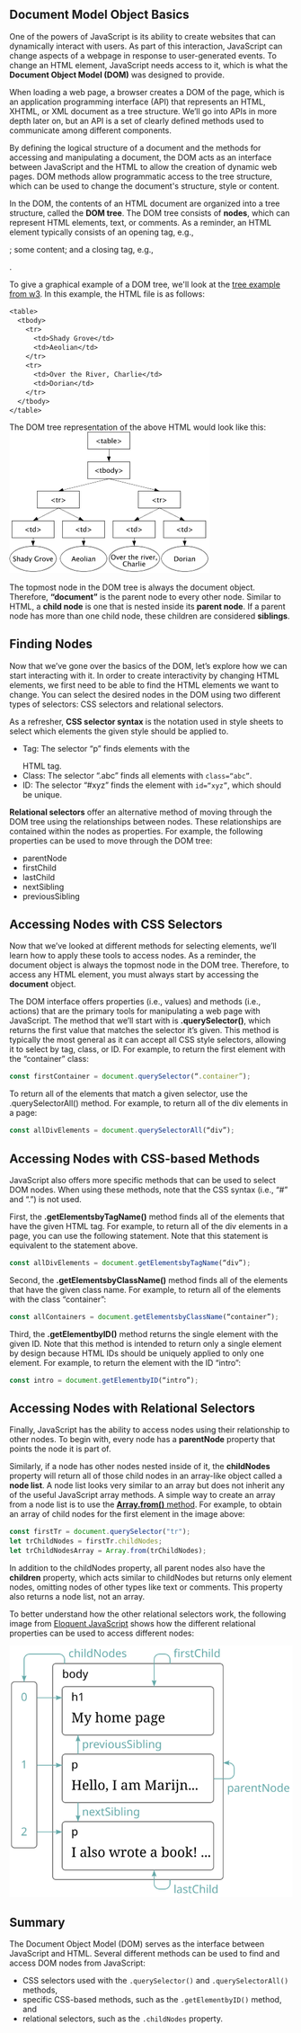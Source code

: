 ## Document Model Object Basics

One of the powers of JavaScript is its ability to create websites that can dynamically interact with users. As part of this interaction, JavaScript can change aspects of a webpage in response to user-generated events. To change an HTML element, JavaScript needs access to it, which is what the **Document Object Model (DOM)** was designed to provide. 

When loading a web page, a browser creates a DOM of the page, which is an application programming interface (API) that represents an HTML, XHTML, or XML document as a tree structure. We’ll go into APIs in more depth later on, but an API is a set of clearly defined methods used to communicate among different components. 

By defining the logical structure of a document and the methods for accessing and manipulating a document, the DOM acts as an interface between JavaScript and the HTML to allow the creation of dynamic web pages. DOM methods allow programmatic access to the tree structure, which can be used to change the document's structure, style or content.

In the DOM, the contents of an HTML document are organized into a tree structure, called the **DOM tree**. The DOM tree consists of **nodes**, which can represent HTML elements, text, or comments. As a reminder, an HTML element typically consists of an opening tag, e.g., <p>; some content; and a closing tag, e.g., </p>. 

To give a graphical example of a DOM tree, we'll look at the [tree example from w3](https://www.w3.org/TR/DOM-Level-3-Core/introduction.html). In this example, the HTML file is as follows:
```
<table>
  <tbody> 
    <tr> 
      <td>Shady Grove</td>
      <td>Aeolian</td> 
    </tr> 
    <tr>
      <td>Over the River, Charlie</td>        
      <td>Dorian</td> 
    </tr> 
  </tbody>
</table>
```

The DOM tree representation of the above HTML would look like this:
![DOM tree](./pictures/DOMtable.png)

The topmost node in the DOM tree is always the document object. Therefore, **“document”** is the parent node to every other node. Similar to HTML, a **child node** is one that is nested inside its **parent node**. If a parent node has more than one child node, these children are considered **siblings**.

## Finding Nodes

Now that we’ve gone over the basics of the DOM, let’s explore how we can start interacting with it. In order to create interactivity by changing HTML elements, we first need to be able to find the HTML elements we want to change. You can select the desired nodes in the DOM using two different types of selectors: CSS selectors and relational selectors.

As a refresher, **CSS selector syntax** is the notation used in style sheets to select which elements the given style should be applied to. 

 * Tag: The selector “p” finds elements with the <p></p> HTML tag.
 * Class: The selector “.abc” finds all elements with `class=“abc”`.
 * ID: The selector “#xyz” finds the element with `id=“xyz”`, which should be unique.

**Relational selectors** offer an alternative method of moving through the DOM tree using the relationships between nodes. These relationships are contained within the nodes as properties. For example, the following properties can be used to move through the DOM tree:

 * parentNode
 * firstChild
 * lastChild
 * nextSibling
 * previousSibling

## Accessing Nodes with CSS Selectors

Now that we’ve looked at different methods for selecting elements, we’ll learn how to apply these tools to access nodes. As a reminder, the document object is always the topmost node in the DOM tree. Therefore, to access any HTML element, you must always start by accessing the **document** object.

The DOM interface offers properties (i.e., values) and methods (i.e., actions) that are the primary tools for manipulating a web page with JavaScript. The method that we’ll start with is **.querySelector()**, which returns the first value that matches the selector it’s given. This method is typically the most general as it can accept all CSS style selectors, allowing it to select by tag, class, or ID. For example, to return the first element with the “container” class:

```javascript
const firstContainer = document.querySelector(“.container”);
```

To return all of the elements that match a given selector, use the .querySelectorAll() method. For example, to return all of the div elements in a page:

```javascript
const allDivElements = document.querySelectorAll(“div”);
```

## Accessing Nodes with CSS-based Methods

JavaScript also offers more specific methods that can be used to select DOM nodes. When using these methods, note that the CSS syntax (i.e., “#” and “.”) is not used. 

First, the **.getElementsbyTagName()** method finds all of the elements that have the given HTML tag. For example, to return all of the div elements in a page, you can use the following statement. Note that this statement is equivalent to the statement above.

```javascript
const allDivElements = document.getElementsbyTagName(“div”);
```

Second, the **.getElementsbyClassName()** method finds all of the elements that have the given class name. For example, to return all of the elements with the class “container”:

```javascript
const allContainers = document.getElementsbyClassName(“container”); 
```

Third, the **.getElementbyID()** method returns the single element with the given ID. Note that this method is intended to return only a single element by design because HTML IDs should be uniquely applied to only one element. For example, to return the element with the ID “intro”:

```javascript
const intro = document.getElementbyID(“intro”);
```

## Accessing Nodes with Relational Selectors

Finally, JavaScript has the ability to access nodes using their relationship to other nodes. To begin with, every node has a **parentNode** property that points the node it is part of. 

Similarly, if a node has other nodes nested inside of it, the **childNodes** property will return all of those child nodes in an array-like object called a **node list**. A node list looks very similar to an array but does not inherit any of the useful JavaScript array methods. A simple way to create an array from a node list is to use the [**Array.from()** method](https://developer.mozilla.org/en-US/docs/Web/JavaScript/Reference/Global_Objects/Array/from). For example, to obtain an array of child nodes for the first <tr> element in the image above:

```javascript
const firstTr = document.querySelector("tr");
let trChildNodes = firstTr.childNodes;
let trChildNodesArray = Array.from(trChildNodes);
```

In addition to the childNodes property, all parent nodes also have the **children** property, which acts similar to childNodes but returns only element nodes, omitting nodes of other types like text or comments. This property also returns a node list, not an array.

To better understand how the other relational selectors work, the following image from [Eloquent JavaScript](http://eloquentjavascript.net/14_dom.html) shows how the different relational properties can be used to access different nodes:

![DOM relationships](./pictures/DOMrelations.svg)

## Summary

The Document Object Model (DOM) serves as the interface between JavaScript and HTML. Several different methods can be used to find and access DOM nodes from JavaScript: 

 * CSS selectors used with the `.querySelector()` and `.querySelectorAll()` methods,
 * specific CSS-based methods, such as the `.getElementbyID()` method, and
 * relational selectors, such as the `.childNodes` property. 